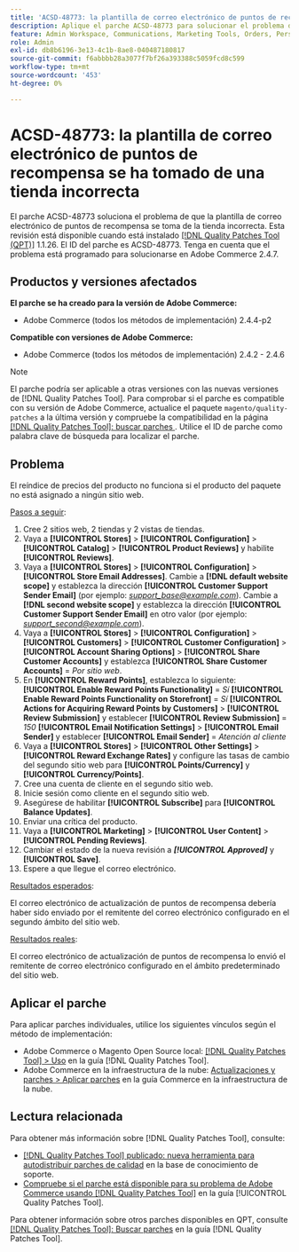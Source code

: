 ```yaml
---
title: 'ACSD-48773: la plantilla de correo electrónico de puntos de recompensa se ha tomado de una tienda incorrecta'
description: Aplique el parche ACSD-48773 para solucionar el problema de Adobe Commerce donde la plantilla de correo electrónico de puntos de recompensa se toma de la tienda incorrecta.
feature: Admin Workspace, Communications, Marketing Tools, Orders, Personalization, Rewards
role: Admin
exl-id: db8b6196-3e13-4c1b-8ae8-040487180817
source-git-commit: f6abbbb28a3077f7bf26a393388c5059fcd8c599
workflow-type: tm+mt
source-wordcount: '453'
ht-degree: 0%

---
```


# ACSD-48773: la plantilla de correo electrónico de puntos de recompensa se ha tomado de una tienda incorrecta

El parche ACSD-48773 soluciona el problema de que la plantilla de correo electrónico de puntos de recompensa se toma de la tienda incorrecta. Esta revisión está disponible cuando está instalado [[!DNL Quality Patches Tool (QPT)]](https://experienceleague.adobe.com/en/docs/commerce-knowledge-base/kb/announcements/commerce-announcements/magento-quality-patches-released-new-tool-to-self-serve-quality-patches) 1.1.26. El ID del parche es ACSD-48773. Tenga en cuenta que el problema está programado para solucionarse en Adobe Commerce 2.4.7.

## Productos y versiones afectados

**El parche se ha creado para la versión de Adobe Commerce:**

* Adobe Commerce (todos los métodos de implementación) 2.4.4-p2

**Compatible con versiones de Adobe Commerce:**

* Adobe Commerce (todos los métodos de implementación) 2.4.2 - 2.4.6

>[!NOTE]
>
>El parche podría ser aplicable a otras versiones con las nuevas versiones de [!DNL Quality Patches Tool]. Para comprobar si el parche es compatible con su versión de Adobe Commerce, actualice el paquete `magento/quality-patches` a la última versión y compruebe la compatibilidad en la página [[!DNL Quality Patches Tool]: buscar parches ](https://experienceleague.adobe.com/tools/commerce-quality-patches/index.html). Utilice el ID de parche como palabra clave de búsqueda para localizar el parche.

## Problema

El reíndice de precios del producto no funciona si el producto del paquete no está asignado a ningún sitio web.

<u>Pasos a seguir</u>:

1. Cree 2 sitios web, 2 tiendas y 2 vistas de tiendas.
1. Vaya a **[!UICONTROL Stores]** > **[!UICONTROL Configuration]** > **[!UICONTROL Catalog]** > **[!UICONTROL Product Reviews]** y habilite **[!UICONTROL Reviews]**.
1. Vaya a **[!UICONTROL Stores]** > **[!UICONTROL Configuration]** > **[!UICONTROL Store Email Addresses]**.
Cambie a **[!DNL default website scope]** y establezca la dirección **[!UICONTROL Customer Support Sender Email]** (por ejemplo: *support_base@example.com*).
Cambie a **[!DNL second website scope]** y establezca la dirección **[!UICONTROL Customer Support Sender Email]** en otro valor (por ejemplo: *support_second@example.com*).
1. Vaya a **[!UICONTROL Stores]** > **[!UICONTROL Configuration]** > **[!UICONTROL Customers]** > **[!UICONTROL Customer Configuration]** > **[!UICONTROL Account Sharing Options]** > **[!UICONTROL Share Customer Accounts]** y establezca **[!UICONTROL Share Customer Accounts]** = *Por sitio web*.
1. En **[!UICONTROL Reward Points]**, establezca lo siguiente:
   **[!UICONTROL Enable Reward Points Functionality]** = *Sí*
   **[!UICONTROL Enable Reward Points Functionality on Storefront]** = *Sí*
   **[!UICONTROL Actions for Acquiring Reward Points by Customers]** > **[!UICONTROL Review Submission]** y establecer **[!UICONTROL Review Submission]** = *150*
   **[!UICONTROL Email Notification Settings]** > **[!UICONTROL Email Sender]** y establecer **[!UICONTROL Email Sender]** = *Atención al cliente*
1. Vaya a **[!UICONTROL Stores]** > **[!UICONTROL Other Settings]** > **[!UICONTROL Reward Exchange Rates]** y configure las tasas de cambio del segundo sitio web para **[!UICONTROL Points/Currency]** y **[!UICONTROL Currency/Points]**.
1. Cree una cuenta de cliente en el segundo sitio web.
1. Inicie sesión como cliente en el segundo sitio web.
1. Asegúrese de habilitar **[!UICONTROL Subscribe]** para **[!UICONTROL Balance Updates]**.
1. Enviar una crítica del producto.
1. Vaya a **[!UICONTROL Marketing]** > **[!UICONTROL User Content]** > **[!UICONTROL Pending Reviews]**.
1. Cambiar el estado de la nueva revisión a ***[!UICONTROL Approved]*** y **[!UICONTROL Save]**.
1. Espere a que llegue el correo electrónico.

<u>Resultados esperados</u>:

El correo electrónico de actualización de puntos de recompensa debería haber sido enviado por el remitente del correo electrónico configurado en el segundo ámbito del sitio web.

<u>Resultados reales</u>:

El correo electrónico de actualización de puntos de recompensa lo envió el remitente de correo electrónico configurado en el ámbito predeterminado del sitio web.

## Aplicar el parche

Para aplicar parches individuales, utilice los siguientes vínculos según el método de implementación:

* Adobe Commerce o Magento Open Source local: [[!DNL Quality Patches Tool] > Uso](/help/tools/quality-patches-tool/usage.md) en la guía [!DNL Quality Patches Tool].
* Adobe Commerce en la infraestructura de la nube: [Actualizaciones y parches > Aplicar parches](https://experienceleague.adobe.com/docs/commerce-cloud-service/user-guide/develop/upgrade/apply-patches.html) en la guía Commerce en la infraestructura de la nube.

## Lectura relacionada

Para obtener más información sobre [!DNL Quality Patches Tool], consulte:

* [[!DNL Quality Patches Tool] publicado: nueva herramienta para autodistribuir parches de calidad](https://experienceleague.adobe.com/en/docs/commerce-knowledge-base/kb/announcements/commerce-announcements/magento-quality-patches-released-new-tool-to-self-serve-quality-patches) en la base de conocimiento de soporte.
* [Compruebe si el parche está disponible para su problema de Adobe Commerce usando [!DNL Quality Patches Tool]](/help/tools/quality-patches-tool/patches-available-in-qpt/check-patch-for-magento-issue-with-magento-quality-patches.md) en la guía [!UICONTROL Quality Patches Tool].


Para obtener información sobre otros parches disponibles en QPT, consulte [[!DNL Quality Patches Tool]: Buscar parches](https://experienceleague.adobe.com/tools/commerce-quality-patches/index.html) en la guía [!DNL Quality Patches Tool].
